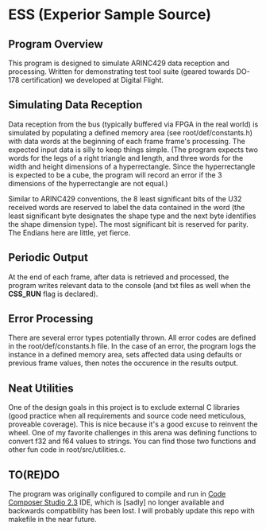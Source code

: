 # ESS (Experior Sample Source)

##
## Program Overview
This program is designed to simulate ARINC429 data reception and processing. Written for demonstrating test tool suite (geared towards DO-178 certification) we developed at Digital Flight.

##
## Simulating Data Reception
Data reception from the bus (typically buffered via FPGA in the real world) is simulated by populating a defined memory area (see root/def/constants.h) with data words at the beginning of each frame frame's processing. The expected input data is silly to keep things simple. (The program expects two words for the legs of a right triangle and length, and three words for the width and height dimensions of a hyperrectangle. Since the hyperrectangle is expected to be a cube, the program will record an error if the 3 dimensions of the hyperrectangle are not equal.)

Similar to ARINC429 conventions, the 8 least significant bits of the U32 received words are reserved to label the data contained in the word (the least significant byte designates the shape type and the next byte identifies the shape dimension type). The most significant bit is reserved for parity. The Endians here are little, yet fierce.

##
## Periodic Output
At the end of each frame, after data is retrieved and processed, the program writes relevant data to the console (and txt files as well when the __CSS_RUN__ flag is declared).

##
## Error Processing
There are several error types potentially thrown. All error codes are defined in the root/def/constants.h file. In the case of an error, the program logs the instance in a defined memory area, sets affected data using defaults or previous frame values, then notes the occurence in the results output.

##
## Neat Utilities
One of the design goals in this project is to exclude external C libraries (good practice when all requirements and source code need meticulous, proveable coverage). This is nice because it's a good excuse to reinvent the wheel. One of my favorite challenges in this arena was defining functions to convert f32 and f64 values to strings. You can find those two functions and other fun code in root/src/utilities.c.

##
## TO(RE)DO
The program was originally configured to compile and run in <a href="http://processors.wiki.ti.com/index.php/Download_CCS">Code Composer Studio 2.3</a> IDE, which is [sadly] no longer available and backwards compatibility has been lost. I will probably update this repo with makefile in the near future.
